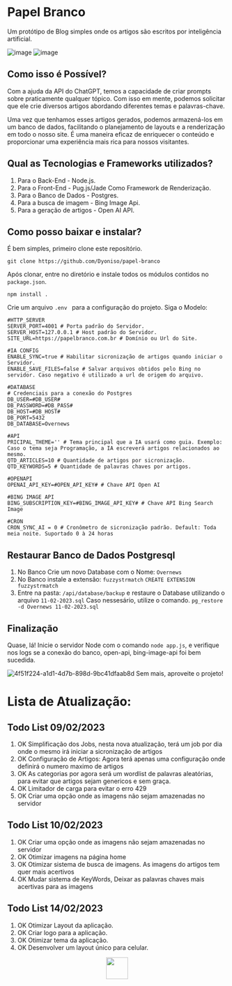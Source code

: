 # Papel Branco
Um protótipo de Blog simples onde os artigos são escritos por inteligência artificial.

![image](https://github.com/Dyoniso/GPT-Overnews/assets/57969605/037d877a-c9f6-4d01-be0f-735f3b9ca750)
![image](https://github.com/Dyoniso/GPT-Overnews/assets/57969605/0fa037ec-45b7-49f8-bfea-f44345322a41)

## Como isso é Possível?
Com a ajuda da API do ChatGPT, temos a capacidade de criar prompts sobre praticamente qualquer tópico. Com isso em mente, podemos solicitar que ele crie diversos artigos abordando diferentes temas e palavras-chave.

Uma vez que tenhamos esses artigos gerados, podemos armazená-los em um banco de dados, facilitando o planejamento de layouts e a renderização em todo o nosso site. É uma maneira eficaz de enriquecer o conteúdo e proporcionar uma experiência mais rica para nossos visitantes.

## Qual as Tecnologias e Frameworks utilizados?
1. Para o Back-End - Node.js.
2. Para o Front-End - Pug.js/Jade Como Framework de Renderização.
3. Para o Banco de Dados - Postgres.
4. Para a busca de imagem - Bing Image Api.
5. Para a geração de artigos - Open AI API.

## Como posso baixar e instalar?
É bem simples, primeiro clone este repositório.
```
git clone https://github.com/Dyoniso/papel-branco
```

Após clonar, entre no diretório e instale todos os módulos contidos no ```package.json```.
```
npm install .
```

Crie um arquivo ```.env ``` para a configuração do projeto. Siga o Modelo:
```
#HTTP_SERVER
SERVER_PORT=4001 # Porta padrão do Servidor.
SERVER_HOST=127.0.0.1 # Host padrão do Servidor.
SITE_URL=https://papelbranco.com.br # Domínio ou Url do Site.

#IA CONFIG
ENABLE_SYNC=true # Habilitar sicronização de artigos quando iniciar o Servidor.
ENABLE_SAVE_FILES=false # Salvar arquivos obtidos pelo Bing no servidor. Caso negativo é utilizado a url de origem do arquivo.

#DATABASE
# Credenciais para a conexão do Postgres
DB_USER=#DB_USER#
DB_PASSWORD=#DB_PASS#
DB_HOST=#DB_HOST#
DB_PORT=5432
DB_DATABASE=Overnews

#API
PRICIPAL_THEME='' # Tema principal que a IA usará como guia. Exemplo: Caso o tema seja Programação, a IA escreverá artigos relacionados ao mesmo.
QTD_ARTICLES=10 # Quantidade de artigos por sicronização.
QTD_KEYWORDS=5 # Quantidade de palavras chaves por artigos.

#OPENAPI
OPENAI_API_KEY=#OPEN_API_KEY# # Chave API Open AI

#BING IMAGE API
BING_SUBSCRIPTION_KEY=#BING_IMAGE_API_KEY# # Chave API Bing Search Image

#CRON
CRON_SYNC_AI = 0 # Cronômetro de sicronização padrão. Default: Toda meia noite. Suportado 0 à 24 horas 
```

## Restaurar Banco de Dados Postgresql

1. No Banco Crie um novo Database com o Nome: ```Overnews```
2. No Banco instale a extensão: ```fuzzystrmatch```
   ```CREATE EXTENSION fuzzystrmatch```
3. Entre na pasta: ```/api/database/backup``` e restaure o Database utilizando o arquivo ```11-02-2023.sql```
   Caso nessesário, utilize o comando. ```pg_restore -d Overnews 11-02-2023.sql```


## Finalização
Quase, lá!
Inicie o servidor Node com o comando ```node app.js```, e verifique nos logs se a conexão do banco, open-api, bing-image-api foi bem sucedida.

![4f51f224-a1d1-4d7b-898d-9bc41dfaab8d](https://github.com/Dyoniso/GPT-Overnews/assets/57969605/90575cc7-ea56-40a9-af7d-f21361662c27)
Sem mais, aproveite o projeto!

# Lista de Atualização:

## Todo List 09/02/2023

1. OK Simplificação dos Jobs, nesta nova atualização, terá um job por dia onde o mesmo irá iniciar a sicronização de artigos
2. OK Configuração de Artigos: Agora terá apenas uma configuração onde definirá o numero maximo de artigos
3. OK As categorias por agora será um wordlist de palavras aleatórias, para evitar que artigos sejam genericos e sem graça.
4. OK Limitador de carga para evitar o erro 429
5. OK Criar uma opção onde as imagens não sejam amazenadas no servidor

## Todo List 10/02/2023

1. OK Criar uma opção onde as imagens não sejam amazenadas no servidor
2. OK Otimizar imagens na página home
3. OK Otimizar sistema de busca de imagens. As imagens do artigos tem quer mais acertivos
4. OK Mudar sistema de KeyWords, Deixar as palavras chaves mais acertivas para as imagens

## Todo List 14/02/2023

1. OK Otimizar Layout da aplicação.
2. OK Criar logo para a aplicação.
3. OK Otimizar tema da aplicação.
4. OK Desenvolver um layout único para celular.

<p align="center"> <img style="width:50px" src="https://github.com/Dyoniso/GPT-Overnews/assets/57969605/b17aa753-c1d9-4702-b17f-ddc5de1df708" /> </p>
